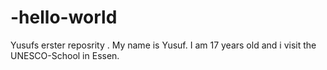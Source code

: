 # -hello-world
Yusufs erster reposrity
. My name is Yusuf. I am 17 years old and i visit the UNESCO-School in Essen.
